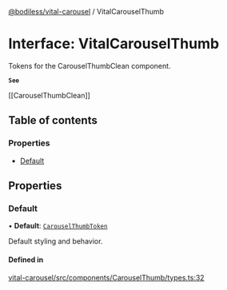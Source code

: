 [@bodiless/vital-carousel](../README.md) / VitalCarouselThumb

# Interface: VitalCarouselThumb

Tokens for the CarouselThumbClean component.

**`See`**

[[CarouselThumbClean]]

## Table of contents

### Properties

- [Default](VitalCarouselThumb.md#default)

## Properties

### Default

• **Default**: [`CarouselThumbToken`](../README.md#carouselthumbtoken)

Default styling and behavior.

#### Defined in

[vital-carousel/src/components/CarouselThumb/types.ts:32](https://github.com/johnsonandjohnson/Bodiless-JS/blob/16f777aa8/packages/vital-carousel/src/components/CarouselThumb/types.ts#L32)
